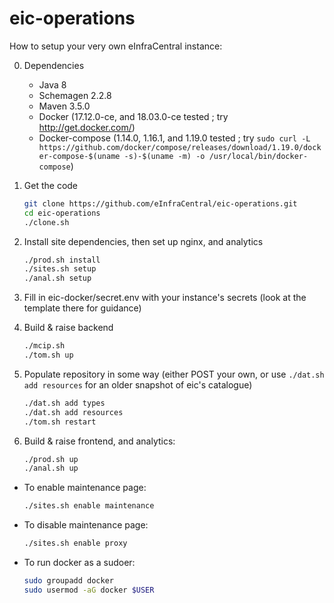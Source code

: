 # eic-operations

How to setup your very own eInfraCentral instance:

0. Dependencies
    * Java 8
    * Schemagen 2.2.8
    * Maven 3.5.0
    * Docker (17.12.0-ce, and 18.03.0-ce tested ; try http://get.docker.com/)
    * Docker-compose (1.14.0, 1.16.1, and 1.19.0 tested ; try `sudo curl -L https://github.com/docker/compose/releases/download/1.19.0/docker-compose-$(uname -s)-$(uname -m) -o /usr/local/bin/docker-compose`)
    
1. Get the code
    ```bash
    git clone https://github.com/eInfraCentral/eic-operations.git
    cd eic-operations
    ./clone.sh
    ```
2. Install site dependencies, then set up nginx, and analytics
    ```bash
    ./prod.sh install
    ./sites.sh setup
    ./anal.sh setup
    ```
3. Fill in eic-docker/secret.env with your instance's secrets (look at the template there for guidance)
4. Build & raise backend
    ```bash
    ./mcip.sh
    ./tom.sh up
    ```
5. Populate repository in some way (either POST your own, or use `./dat.sh add resources` for an older snapshot of eic's catalogue)
    ```bash
    ./dat.sh add types
    ./dat.sh add resources
    ./tom.sh restart
    ```
6. Build & raise frontend, and analytics:
    ```bash
    ./prod.sh up
    ./anal.sh up
    ```
    
* To enable maintenance page:
    ```bash
    ./sites.sh enable maintenance
    ```
* To disable maintenance page:
    ```bash
    ./sites.sh enable proxy
    ```
* To run docker as a sudoer:
     ```bash
    sudo groupadd docker
    sudo usermod -aG docker $USER
     ```